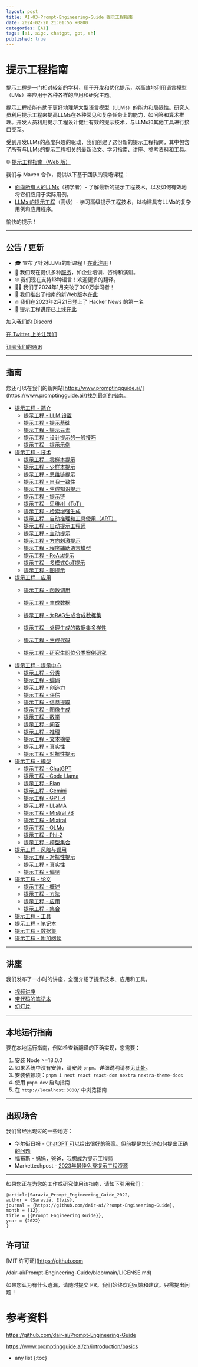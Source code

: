 ```yaml
---
layout: post
title: AI-03-Prompt-Engineering-Guide 提示工程指南
date: 2024-02-20 21:01:55 +0800
categories: [AI]
tags: [ai, aigc, chatgpt, gpt, sh]
published: true
---
```



# 提示工程指南

提示工程是一门相对较新的学科，用于开发和优化提示，以高效地利用语言模型（LMs）来应用于各种各样的应用和研究主题。

提示工程技能有助于更好地理解大型语言模型（LLMs）的能力和局限性。研究人员利用提示工程来提高LLMs在各种常见和复杂任务上的能力，如问答和算术推理。开发人员利用提示工程设计健壮有效的提示技术，与LLMs和其他工具进行接口交互。

受到开发LLMs的高度兴趣的驱动，我们创建了这份新的提示工程指南，其中包含了所有与LLMs的提示工程相关的最新论文、学习指南、讲座、参考资料和工具。

🌐 [提示工程指南（Web 版）](https://www.promptingguide.ai/)

我们与 Maven 合作，提供以下基于团队的现场课程：

- [面向所有人的LLMs](https://maven.com/dair-ai/llms-for-everyone)（初学者）- 了解最新的提示工程技术，以及如何有效地将它们应用于实际用例。
- [LLMs 的提示工程](https://maven.com/dair-ai/prompt-engineering-llms)（高级）- 学习高级提示工程技术，以构建具有LLMs的复杂用例和应用程序。

愉快的提示！

---
## 公告 / 更新

- 🎓 宣布了针对LLMs的新课程！[在此注册](https://maven.com/dair-ai/prompt-engineering-llms)！
- 💼 我们现在提供多种[服务](https://www.promptingguide.ai/services)，如企业培训、咨询和演讲。
- 🌐 我们现在支持13种语言！欢迎更多的翻译。
- 👩‍🎓 我们于2024年1月突破了300万学习者！
- 🎉 我们推出了指南的新Web版本[在此](https://www.promptingguide.ai/)
- 🔥 我们在2023年2月21日登上了 Hacker News 的第一名
- 🎉 提示工程讲座已上线[在此](https://youtu.be/dOxUroR57xs)

[加入我们的 Discord](https://discord.com/invite/SKgkVT8BGJ)

[在 Twitter 上关注我们](https://twitter.com/dair_ai)

[订阅我们的通讯](https://nlpnews.substack.com/)

---
## 指南
您还可以在我们的新网站[https://www.promptingguide.ai/](https://www.promptingguide.ai/)找到最新的指南。

- [提示工程 - 简介](https://www.promptingguide.ai/introduction)
  - [提示工程 - LLM 设置](https://www.promptingguide.ai/introduction/settings)
  - [提示工程 - 提示基础](https://www.promptingguide.ai/introduction/basics)
  - [提示工程 - 提示元素](https://www.promptingguide.ai/introduction/elements)
  - [提示工程 - 设计提示的一般技巧](https://www.promptingguide.ai/introduction/tips)
  - [提示工程 - 提示示例](https://www.promptingguide.ai/introduction/examples)
- [提示工程 - 技术](https://www.promptingguide.ai/techniques)
  - [提示工程 - 零样本提示](https://www.promptingguide.ai/techniques/zeroshot)
  - [提示工程 - 少样本提示](https://www.promptingguide.ai/techniques/fewshot)
  - [提示工程 - 思维链提示](https://www.promptingguide.ai/techniques/cot)
  - [提示工程 - 自我一致性](https://www.promptingguide.ai/techniques/consistency)
  - [提示工程 - 生成知识提示](https://www.promptingguide.ai/techniques/knowledge)
  - [提示工程 - 提示链](https://www.promptingguide.ai/techniques/prompt_chaining)
  - [提示工程 - 思维树（ToT）](https://www.promptingguide.ai/techniques/tot)
  - [提示工程 - 检索增强生成](https://www.promptingguide.ai/techniques/rag)
  - [提示工程 - 自动推理和工具使用（ART）](https://www.promptingguide.ai/techniques/art)
  - [提示工程 - 自动提示工程师](https://www.promptingguide.ai/techniques/ape)
  - [提示工程 - 主动提示](https://www.promptingguide.ai/techniques/activeprompt)
  - [提示工程 - 方向刺激提示](https://www.promptingguide.ai/techniques/dsp)
  - [提示工程 - 程序辅助语言模型](https://www.promptingguide.ai/techniques/pal)
  - [提示工程 - ReAct提示](https://www.promptingguide.ai/techniques/react)
  - [提示工程 - 多模式CoT提示](https://www.promptingguide.ai/techniques/multimodalcot)
  - [提示工程 - 图提示](https://www.promptingguide.ai/techniques/graph)
- [提示工程 - 应用](https://www.promptingguide.ai/applications)
  - [提示工程 - 函数调用](https://www.promptingguide.ai/applications/function_calling)
  - [提示工程 - 生成数据](https://www.promptingguide.ai/applications/generating)
  - [提示工程 - 为RAG生成合成数据集](https://www.promptingguide.ai/applications/synthetic_rag)
  - [提示工程 - 处理生成的数据集多样性](https://www.promptingguide.ai/applications/generating_textbooks)
  - [提示工程 - 生成代码](https://www.promptingguide.ai/applications/coding)


  - [提示工程 - 研究生职位分类案例研究](https://www.promptingguide.ai/applications/workplace_casestudy)
- [提示工程 - 提示中心](https://www.promptingguide.ai/prompts)
  - [提示工程 - 分类](https://www.promptingguide.ai/prompts/classification)
  - [提示工程 - 编码](https://www.promptingguide.ai/prompts/coding)
  - [提示工程 - 创造力](https://www.promptingguide.ai/prompts/creativity)
  - [提示工程 - 评估](https://www.promptingguide.ai/prompts/evaluation)
  - [提示工程 - 信息提取](https://www.promptingguide.ai/prompts/information-extraction)
  - [提示工程 - 图像生成](https://www.promptingguide.ai/prompts/image-generation)
  - [提示工程 - 数学](https://www.promptingguide.ai/prompts/mathematics)
  - [提示工程 - 问答](https://www.promptingguide.ai/prompts/question-answering)
  - [提示工程 - 推理](https://www.promptingguide.ai/prompts/reasoning)
  - [提示工程 - 文本摘要](https://www.promptingguide.ai/prompts/text-summarization)
  - [提示工程 - 真实性](https://www.promptingguide.ai/prompts/truthfulness)
  - [提示工程 - 对抗性提示](https://www.promptingguide.ai/prompts/adversarial-prompting)
- [提示工程 - 模型](https://www.promptingguide.ai/models)
  - [提示工程 - ChatGPT](https://www.promptingguide.ai/models/chatgpt)
  - [提示工程 - Code Llama](https://www.promptingguide.ai/models/code-llama)
  - [提示工程 - Flan](https://www.promptingguide.ai/models/flan)
  - [提示工程 - Gemini](https://www.promptingguide.ai/models/gemini)
  - [提示工程 - GPT-4](https://www.promptingguide.ai/models/gpt-4)
  - [提示工程 - LLaMA](https://www.promptingguide.ai/models/llama)
  - [提示工程 - Mistral 7B](https://www.promptingguide.ai/models/mistral-7b)
  - [提示工程 - Mixtral](https://www.promptingguide.ai/models/mixtral)
  - [提示工程 - OLMo](https://www.promptingguide.ai/models/olmo)
  - [提示工程 - Phi-2](https://www.promptingguide.ai/models/phi-2)
  - [提示工程 - 模型集合](https://www.promptingguide.ai/models/collection)
- [提示工程 - 风险与误用](https://www.promptingguide.ai/risks)
  - [提示工程 - 对抗性提示](https://www.promptingguide.ai/risks/adversarial)
  - [提示工程 - 真实性](https://www.promptingguide.ai/risks/factuality)
  - [提示工程 - 偏见](https://www.promptingguide.ai/risks/biases)
- [提示工程 - 论文](https://www.promptingguide.ai/papers)
  - [提示工程 - 概述](https://www.promptingguide.ai/papers#overviews)
  - [提示工程 - 方法](https://www.promptingguide.ai/papers#approaches)
  - [提示工程 - 应用](https://www.promptingguide.ai/papers#applications)
  - [提示工程 - 集合](https://www.promptingguide.ai/papers#collections)
- [提示工程 - 工具](https://www.promptingguide.ai/tools)
- [提示工程 - 笔记本](https://www.promptingguide.ai/notebooks)
- [提示工程 - 数据集](https://www.promptingguide.ai/datasets)
- [提示工程 - 附加阅读](https://www.promptingguide.ai/readings)

---
## 讲座

我们发布了一小时的讲座，全面介绍了提示技术、应用和工具。
- [视频讲座](https://youtu.be/dOxUroR57xs)
- [带代码的笔记本](https://github.com/dair-ai/Prompt-Engineering-Guide/blob/main/notebooks/pe-lecture.ipynb)
- [幻灯片](https://github.com/dair-ai/Prompt-Engineering-Guide/blob/main/lecture/Prompt-Engineering-Lecture-Elvis.pdf)

---
## 本地运行指南

要在本地运行指南，例如检查新翻译的正确实现，您需要：

1. 安装 Node >=18.0.0
2. 如果系统中没有安装，请安装 `pnpm`。详细说明请参见[此处](https://pnpm.io/installation)。
3. 安装依赖项：`pnpm i next react react-dom nextra nextra-theme-docs`
4. 使用 `pnpm dev` 启动指南
5. 在 `http://localhost:3000/` 中浏览指南

---
## 出现场合
我们曾经出现过的一些地方：
- 华尔街日报 - [ChatGPT 可以给出很好的答案。但前提是您知道如何提出正确的问题](https://www.wsj.com/articles/chatgpt-ask-the-right-question-12d0f035)
- 福布斯 - [妈妈，爸爸，我想成为提示工程师](https://www.forbes.com/sites/craigsmith/2023/04/05/mom-dad-i-want-to-be-a-prompt-engineer/?sh=7f1213159c8e)
- Markettechpost - [2023年最佳免费提示工程资源](https://www.marktechpost.com/2023/04/04/best-free-prompt-engineering-resources-2023/)

---
如果您正在为您的工作或研究使用该指南，请如下引用我们：

```
@article{Saravia_Prompt_Engineering_Guide_2022,
author = {Saravia, Elvis},
journal = {https://github.com/dair-ai/Prompt-Engineering-Guide},
month = {12},
title = {{Prompt Engineering Guide}},
year = {2022}
}
```

## 许可证

[MIT 许可证](https://github.com

/dair-ai/Prompt-Engineering-Guide/blob/main/LICENSE.md)

如果您认为有什么遗漏，请随时提交 PR。我们始终欢迎反馈和建议。只需提出问题！

# 参考资料

https://github.com/dair-ai/Prompt-Engineering-Guide

https://www.promptingguide.ai/zh/introduction/basics

* any list
{:toc}
